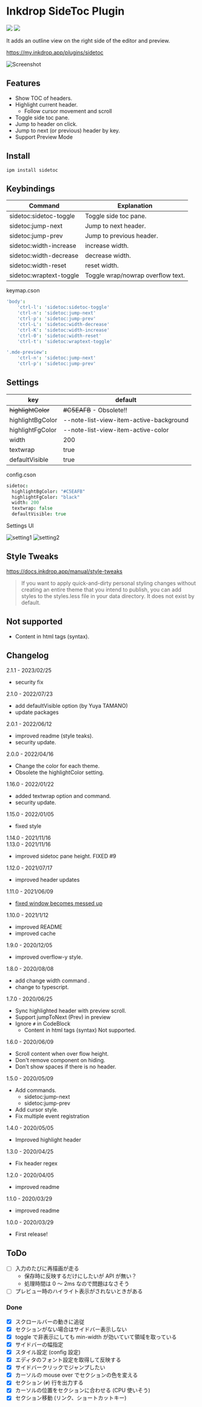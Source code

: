 # Inkdrop SideToc Plugin

![](https://inkdrop-plugin-badge.vercel.app/api/version/sidetoc)
![](https://inkdrop-plugin-badge.vercel.app/api/downloads/sidetoc)

It adds an outline view on the right side of the editor and preview.

https://my.inkdrop.app/plugins/sidetoc

![Screenshot](https://raw.githubusercontent.com/basyura/inkdrop-sidetoc/master/images/screenshot.png)

## Features

- Show TOC of headers.
- Highlight current header.
  - Follow cursor movement and scroll
- Toggle side toc pane.
- Jump to header on click.
- Jump to next (or previous) header by key.
- Support Preview Mode

## Install

```
ipm install sidetoc
```

## Keybindings

| Command                | Explanation                       |
| ---------------------- | --------------------------------- |
| sidetoc:sidetoc-toggle | Toggle side toc pane.             |
| sidetoc:jump-next      | Jump to next header.              |
| sidetoc:jump-prev      | Jump to previous header.          |
| sidetoc:width-increase | increase width.                   |
| sidetoc:width-decrease | decrease width.                   |
| sidetoc:width-reset    | reset width.                      |
| sidetoc:wraptext-toggle| Toggle wrap/nowrap overflow text. |




keymap.cson

```cson
'body':
    'ctrl-l': 'sidetoc:sidetoc-toggle'
    'ctrl-n': 'sidetoc:jump-next'
    'ctrl-p': 'sidetoc:jump-prev'
    'ctrl-L': 'sidetoc:width-decrease'
    'ctrl-K': 'sidetoc:width-increase'
    'ctrl-0': 'sidetoc:width-reset'
    'ctrl-t': 'sidetoc:wraptext-toggle'

'.mde-preview':
    'ctrl-n': 'sidetoc:jump-next'
    'ctrl-p': 'sidetoc:jump-prev'
```

## Settings

| key                | default                                 |
| ------------------ | --------------------------------------- |
| ~~highlightColor~~ | ~~#C5EAFB~~  - Obsolete!!                  |
| highlightBgColor   | --note-list-view-item-active-background |
| highlightFgColor   | --note-list-view-item-active-color      |
| width              | 200                                     |
| textwrap           | true                                    |
| defaultVisible     | true                                    |

config.cson

```cson
sidetoc:
  highlightBgColor: "#C5EAFB"
  highlightFgColor: "black"
  width: 200
  textwrap: false
  defaultVisible: true
```

Settings UI


![setting1](https://raw.githubusercontent.com/basyura/inkdrop-sidetoc/master/images/setting1.png)
![setting2](https://raw.githubusercontent.com/basyura/inkdrop-sidetoc/master/images/setting2.png)

## Style Tweaks

https://docs.inkdrop.app/manual/style-tweaks

> If you want to apply quick-and-dirty personal styling changes without creating an entire theme that you intend to publish,
> you can add styles to the styles.less file in your data directory. It does not exist by default.

## Not supported

* Content in html tags (syntax).

## Changelog

2.1.1 -  2023/02/25

- security fix

2.1.0 -  2022/07/23

- add defaultVisible option (by Yuya TAMANO)
- update packages

2.0.1 -  2022/06/12

- improved readme (style teaks).
- security update.

2.0.0 -  2022/04/16

- Change the color for each theme.
- Obsolete the highlightColor setting.

1.16.0 -  2022/01/22

- added textwrap option and command.
- security update.

1.15.0 -  2022/01/05

- fixed style

1.14.0 - 2021/11/16  
1.13.0 - 2021/11/16

- improved sidetoc pane height. FIXED #9

1.12.0 - 2021/07/17

- improved header updates

1.11.0 - 2021/06/09

- [fixed window becomes messed up](https://forum.inkdrop.app/t/window-becomes-messed-up-when-exporting-to-pdf/2462/2)

1.10.0 - 2021/1/12

- improved README
- improved cache

1.9.0 - 2020/12/05

- improved overflow-y style.

1.8.0 - 2020/08/08

- add change width command .
- change to typescript.

1.7.0 - 2020/06/25

- Sync highlighted header with preview scroll.
- Support jumpToNext (Prev) in preview
- Ignore `#` in CodeBlock 
  - Content in html tags (syntax) Not supported.

1.6.0 - 2020/06/09

- Scroll content when over flow height.
- Don't remove component on hiding.
- Don't show spaces if there is no header.

1.5.0 - 2020/05/09

- Add commands.
  - sidetoc:jump-next
  - sidetoc:jump-prev
- Add cursor style.
- Fix multiple event registration

1.4.0 - 2020/05/05

- Improved highlight header

1.3.0 - 2020/04/25

- Fix header regex

1.2.0 - 2020/04/05

- improved readme

1.1.0 - 2020/03/29

- improved readme

1.0.0 - 2020/03/29

- First release!

## ToDo

- [ ] 入力のたびに再描画が走る
  - 保存時に反映するだけにしたいが API が無い？
  - 処理時間は 0 〜 2ms なので問題はなさそう
- [ ] プレビュー時のハイライト表示がされないときがある

### Done

- [x] スクロールバーの動きに追従
- [x] セクションがない場合はサイドバー表示しない
- [x] toggle で非表示にしても min-width が効いていて領域を取っている
- [x] サイドバーの幅指定
- [x] スタイル設定 (config 設定)
- [x] エディタのフォント設定を取得して反映する
- [x] サイドバークリックでジャンプしたい
- [x] カーソルの mouse over でセクションの色を変える
- [x] セクション (`#`) 行を出力する
- [x] カーソルの位置をセクションに合わせる (CPU 使いそう)
- [x] セクション移動 (リンク、ショートカットキー)

